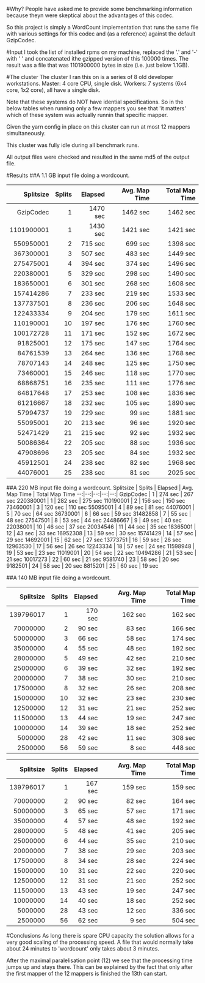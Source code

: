 #Why?
People have asked me to provide some benchmarking information because theyn were skeptical about the advantages of this codec.

So this project is simply a WordCount implementation that runs the same file with various settings for this codec and (as a reference) against the default GzipCodec.

#Input
I took the list of installed rpms on my machine, replaced the '.' and '-' with ' ' and concatenated ithe gzipped version of this 100000 times.
The result was a file that was 1101900000 bytes in size (i.e. just below 1.1GB).

#The cluster
The cluster I ran this on is a series of 8 old developer workstations. 
Master: 4 core CPU, single disk.
Workers: 7 systems (6x4 core, 1x2 core), all have a single disk.

Note that these systems do NOT have idential specifications. So in the below tables when running only a few mappers you see that 'it matters' which of these system was actually runnin that specific mapper.

Given the yarn config in place on this cluster can run at most 12 mappers simultaneously.

This cluster was fully idle during all benchmark runs.

All output files were checked and resulted in the same md5 of the output file.

#Results
##A 1.1 GB input file doing a wordcount.

Splitsize | Splits | Elapsed | Avg. Map Time | Total Map Time
 --:|--:|--:|--:|--:|
GzipCodec  |  1 | 1470 sec  | 1462 sec | 1462 sec |
1101900001 |  1 | 1430 sec  | 1421 sec | 1421 sec |
 550950001 |  2 |  715 sec  |  699 sec | 1398 sec |
 367300001 |  3 |  507 sec  |  483 sec | 1449 sec |
 275475001 |  4 |  394 sec  |  374 sec | 1496 sec |
 220380001 |  5 |  329 sec  |  298 sec | 1490 sec |
 183650001 |  6 |  301 sec  |  268 sec | 1608 sec |
 157414286 |  7 |  233 sec  |  219 sec | 1533 sec |
 137737501 |  8 |  236 sec  |  206 sec | 1648 sec |
 122433334 |  9 |  204 sec  |  179 sec | 1611 sec |
 110190001 | 10 |  197 sec  |  176 sec | 1760 sec |
 100172728 | 11 |  171 sec  |  152 sec | 1672 sec |
  91825001 | 12 |  175 sec  |  147 sec | 1764 sec |
  84761539 | 13 |  264 sec  |  136 sec | 1768 sec |
  78707143 | 14 |  248 sec  |  125 sec | 1750 sec |  
  73460001 | 15 |  246 sec  |  118 sec | 1770 sec |
  68868751 | 16 |  235 sec  |  111 sec | 1776 sec |
  64817648 | 17 |  253 sec  |  108 sec | 1836 sec |
  61216667 | 18 |  232 sec  |  105 sec | 1890 sec |
  57994737 | 19 |  229 sec  |   99 sec | 1881 sec |
  55095001 | 20 |  213 sec  |   96 sec | 1920 sec |
  52471429 | 21 |  215 sec  |   92 sec | 1932 sec |
  50086364 | 22 |  205 sec  |   88 sec | 1936 sec |
  47908696 | 23 |  205 sec  |   84 sec | 1932 sec |
  45912501 | 24 |  238 sec  |   82 sec | 1968 sec |
  44076001 | 25 |  238 sec  |   81 sec | 2025 sec |

##A 220 MB input file doing a wordcount.
Splitsize | Splits | Elapsed | Avg. Map Time | Total Map Time
 --:|--:|--:|--:|--:|
GzipCodec |  1 | 274 sec | 267 sec
220380001 |  1 | 282 sec | 275 sec
110190001 |  2 | 156 sec | 150 sec
 73460001 |  3 | 120 sec | 110 sec
 55095001 |  4 |  89 sec |  81 sec
 44076001 |  5 |  70 sec |  64 sec
 36730001 |  6 |  66 sec |  59 sec
 31482858 |  7 |  55 sec |  48 sec
 27547501 |  8 |  53 sec |  44 sec
 24486667 |  9 |  49 sec |  40 sec
 22038001 | 10 |  46 sec |  37 sec
 20034546 | 11 |  44 sec |  35 sec
 18365001 | 12 |  43 sec |  33 sec
 16952308 | 13 |  59 sec |  30 sec
 15741429 | 14 |  57 sec |  29 sec
 14692001 | 15 |  62 sec |  27 sec
 13773751 | 16 |  59 sec |  26 sec
 12963530 | 17 |  56 sec |  26 sec
 12243334 | 18 |  57 sec |  24 sec
 11598948 | 19 |  53 sec |  23 sec
 11019001 | 20 |  54 sec |  22 sec
 10494286 | 21 |  53 sec |  21 sec
 10017273 | 22 |  60 sec |  21 sec
  9581740 | 23 |  58 sec |  20 sec
  9182501 | 24 |  58 sec |  20 sec
  8815201 | 25 |  60 sec |  19 sec


##A 140 MB input file doing a wordcount.

Splitsize | Splits | Elapsed | Avg. Map Time | Total Map Time
 --:|--:|--:|--:|--:|
139796017 |  1 | 170 sec | 162 sec | 162 sec |
 70000000 |  2 |  90 sec |  83 sec | 166 sec |
 50000000 |  3 |  66 sec |  58 sec | 174 sec |
 35000000 |  4 |  55 sec |  48 sec | 192 sec |
 28000000 |  5 |  49 sec |  42 sec | 210 sec | 
 25000000 |  6 |  39 sec |  32 sec | 192 sec |
 20000000 |  7 |  38 sec |  30 sec | 210 sec |
 17500000 |  8 |  32 sec |  26 sec | 208 sec |
 15000000 | 10 |  32 sec |  23 sec | 230 sec |
 12500000 | 12 |  31 sec |  21 sec | 252 sec |
 11500000 | 13 |  44 sec |  19 sec | 247 sec |
 10000000 | 14 |  39 sec |  18 sec | 252 sec |
  5000000 | 28 |  42 sec |  11 sec | 308 sec |
  2500000 | 56 |  59 sec |   8 sec | 448 sec | 

Splitsize | Splits | Elapsed | Avg. Map Time | Total Map Time
 --:|--:|--:|--:|--:|
139796017 |  1 | 167 sec | 159 sec | 159 sec |
 70000000 |  2 |  90 sec |  82 sec | 164 sec |
 50000000 |  3 |  65 sec |  57 sec | 171 sec |
 35000000 |  4 |  57 sec |  48 sec | 192 sec |
 28000000 |  5 |  48 sec |  41 sec | 205 sec | 
 25000000 |  6 |  44 sec |  35 sec | 210 sec |
 20000000 |  7 |  38 sec |  29 sec | 203 sec |
 17500000 |  8 |  34 sec |  28 sec | 224 sec |
 15000000 | 10 |  31 sec |  22 sec | 220 sec |
 12500000 | 12 |  31 sec |  21 sec | 252 sec |
 11500000 | 13 |  43 sec |  19 sec | 247 sec |
 10000000 | 14 |  40 sec |  18 sec | 252 sec |
  5000000 | 28 |  43 sec |  12 sec | 336 sec |
  2500000 | 56 |  62 sec |   9 sec | 504 sec | 


#Conclusions
As long there is spare CPU capacity the solution allows for a very good scaling of the processing speed.
A file that would normally take about 24 minutes to 'wordcount' only takes about 3 minutes.

After the maximal paralelisation point (12) we see that the processing time jumps up and stays there. This can be explained by the fact that only after the first mapper of the 12 mappers is finished the 13th can start.
